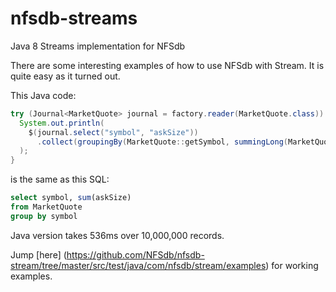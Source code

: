 nfsdb-streams
=============

Java 8 Streams implementation for NFSdb


There are some interesting examples of how to use NFSdb with Stream. It is quite easy as it turned out.

This Java code:

```java
try (Journal<MarketQuote> journal = factory.reader(MarketQuote.class)) {
  System.out.println(
    $(journal.select("symbol", "askSize"))
      .collect(groupingBy(MarketQuote::getSymbol, summingLong(MarketQuote::getAskSize)))
  );
}
```

is the same as this SQL:

```sql
select symbol, sum(askSize)
from MarketQuote
group by symbol
```

Java version takes 536ms over 10,000,000 records.

Jump [here] (https://github.com/NFSdb/nfsdb-stream/tree/master/src/test/java/com/nfsdb/stream/examples) for working examples.
